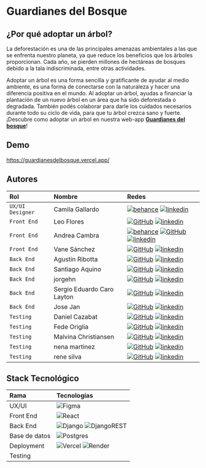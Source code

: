 # Guardianes del Bosque

## ¿Por qué adoptar un árbol?

La deforestación es una de las principales amenazas ambientales a las que se enfrenta nuestro planeta, ya que reduce los beneficios que los árboles proporcionan. Cada año, se pierden millones de hectáreas de bosques debido a la tala indiscriminada, entre otras actividades.

Adoptar un árbol es una forma sencilla y gratificante de ayudar al medio ambiente, es una forma de conectarse con la naturaleza y hacer una diferencia positiva en el mundo. Al adoptar un árbol, ayudas a financiar la plantación de un nuevo árbol en un área que ha sido deforestada o degradada. También podés colaborar para darle los cuidados necesarios durante todo su ciclo de vida, para que tu árbol crezca sano y fuerte.
¡Descubre como adoptar un arbol en nuestra web-app [**Guardianes del bosque**](https://guardianesdelbosque.vercel.app/)!


## Demo

https://guardianesdelbosque.vercel.app/

## Autores

| Rol               | Nombre              | Redes                                                                                                                    |
| :---------------- | :------------------ | :----------------------------------------------------------------------------------------------------------------------- |
| `UX/UI Designer`  | Camila Gallardo          | [![behance]](https://www.behance.net/camigallardo) [![linkedin]](https://www.linkedin.com/in/camila-gallardo-360a131b9/)                                        |
| `Front End`       | Leo Flores               | [![GitHub]](https://github.com/) [![linkedin]](https://www.linkedin.com/in/lFavian)                            |
| `Front End`       | Andrea Cambra              | [![behance]](https://www.behance.net/andycambra) [![GitHub]](https://github.com/) [![linkedin]](https://www.linkedin.com/in/andy-cambra-06b2045/)                       |
| `Front End`       | Vane Sánchez           | [![GitHub]](https://github.com/NezziY) [![linkedin]](https://www.linkedin.com/in/bertha-vanessa-s%C3%A1nchez-posadas-5b05a9208/)                       |
| `Back End`        | Agustin Ribotta       | [![GitHub]](https://github.com/AgustinRibotta) [![linkedin]](https://www.linkedin.com/feed/)            |
| `Back End`        | Santiago Aquino         | [![GitHub]](https://github.com/Santiago-Aquino) [![linkedin]](https://www.linkedin.com/in/santiagoaquino-desarrollador/) |
| `Back End`        | jorgehn        | [![GitHub]](https://github.com/jorgea-hn) [![linkedin]](https://www.linkedin.com/in/jorge-henriquez-novoa/)      |
| `Back End`        | Sergio Eduardo Caro Layton        | [![GitHub]](https://github.com/scarolayton/) [![linkedin]](https://www.linkedin.com/in/sergio-eduardo-caro-layton/)      |
| `Back End`        | Jose Jan         | [![GitHub]](https://github.com/JoseJan21) [![linkedin]](https://www.linkedin.com/in/josejan/)      |
| `Testing`        | Daniel Cazabat  | [![GitHub]](https://github.com/dcazabat) [![linkedin]](https://www.linkedin.com/in/dacazabat/)      |
| `Testing`        | Fede Origlia | [![GitHub]](https://github.com/FedeOriglia) [![linkedin]](https://www.linkedin.com/in/fedeoriglia/)      |
| `Testing`        | Malvina Christiansen | [![GitHub]](https://github.com/) [![linkedin]](http://www.linkedin.com/in/malvina-christiansen)      |
| `Testing`        | nena martinez  | [![GitHub]](https://github.com/nenasofiamartinez64) [![linkedin]](http://www.linkedin.com/in/nena-martinezdemendez)      |
| `Testing`        | rene silva  | [![GitHub]](https://github.com/) [![linkedin]](https://www.linkedin.com/in/)      |

## Stack Tecnológico

| Rama          | Tecnologías                                                  |
| :------------ | :----------------------------------------------------------- |
| UX/UI         | ![Figma][figma]                                              |
| Front End     | ![React][react] |
| Back End      | ![Django][django] ![DjangoREST][djangoREST] |
| Base de datos |  ![Postgres][postgres]                                       |
| Deployment    | ![Vercel][vercel] ![Render][render]                                           |
| Testing |   |

[behance]: https://img.shields.io/badge/Behance-1769ff?style=for-the-badge&logo=behance&logoColor=white
[linkedin]: https://img.shields.io/badge/linkedin-%230077B5.svg?style=for-the-badge&logo=linkedin&logoColor=white
[github]: https://img.shields.io/badge/github-%23121011.svg?style=for-the-badge&logo=github&logoColor=white
[figma]: https://img.shields.io/badge/figma-%23F24E1E.svg?style=for-the-badge&logo=figma&logoColor=white
[react]: https://img.shields.io/badge/react-%2320232a.svg?style=for-the-badge&logo=react&logoColor=%2361DAFB
[node]: https://img.shields.io/badge/node.js-6DA55F?style=for-the-badge&logo=node.js&logoColor=white
[vercel]: https://img.shields.io/badge/vercel-%23000000.svg?style=for-the-badge&logo=vercel&logoColor=white
[render]: https://img.shields.io/badge/Render-%46E3B7.svg?style=for-the-badge&logo=render&logoColor=white
[postman]: https://img.shields.io/badge/Postman-FF6C37?style=for-the-badge&logo=postman&logoColor=white
[testlink]: https://img.shields.io/badge/test_link-blue
[trello]: https://img.shields.io/badge/Trello-%23026AA7.svg?style=for-the-badge&logo=Trello&logoColor=white
[postgres]: https://img.shields.io/badge/postgres-%23316192.svg?style=for-the-badge&logo=postgresql&logoColor=white
[django]: https://img.shields.io/badge/django-%23092E20.svg?style=for-the-badge&logo=django&logoColor=white
[djangoREST]: https://img.shields.io/badge/DJANGO-REST-ff1709?style=for-the-badge&logo=django&logoColor=white&color=ff1709&labelColor=gray
[react]: https://img.shields.io/badge/react-%2320232a.svg?style=for-the-badge&logo=react&logoColor=%2361DAFB
